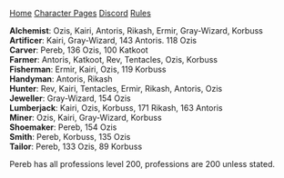 ﻿[Home](index) [Character Pages](https://www.dofus.com/en/mmorpg/community/directories/guild-pages/253100222-power) [Discord](https://discord.gg/bMYHBrW) [Rules](rules)


**Alchemist**: Ozis, Kairi, Antoris, Rikash, Ermir, Gray-Wizard, Korbuss     
**Artificer**: Kairi, Gray-Wizard, 143 Antoris. 118 Ozis       
**Carver**: Pereb, 136 Ozis, 100 Katkoot     
**Farmer**: Antoris, Katkoot, Rev, Tentacles, Ozis, Korbuss       
**Fisherman**: Ermir, Kairi, Ozis, 119 Korbuss     
**Handyman**: Antoris, Rikash   
**Hunter**: Rev, Kairi, Tentacles, Ermir, Rikash, Antoris, Ozis    
**Jeweller**: Gray-Wizard, 154 Ozis       
**Lumberjack**: Kairi, Ozis, Korbuss, 171 Rikash, 163 Antoris   
**Miner**: Ozis, Kairi, Gray-Wizard, Korbuss       
**Shoemaker**: Pereb, 154 Ozis   
**Smith**: Pereb, Korbuss, 135 Ozis   
**Tailor**: Pereb, 133 Ozis, 89 Korbuss    

Pereb has all professions level 200, professions are 200 unless stated.
